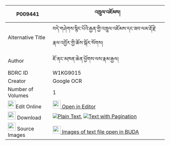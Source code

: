 |P009441|འཁྲུལ་འཇོམས། 
| --- | --- 
|Alternative Title |བདེ་གཤེགས་སྙིང་པོའི་རྒྱན་གྱི་འཁྲུལ་འཇོམས་དང་ཟབ་ལམ་རྡོ་རྗེ་རྣལ་འབྱོར་གྱི་ཆོས་སྐོར་སོགས།
|Author| ཇོ་ནང་མཁན་ཆེན་ཕྱོགས་ལས་རྣམ་རྒྱལ།
|BDRC ID | W1KG9015
|Creator | Google OCR
|Number of Volumes| 1
|<img width="25" src="https://img.icons8.com/color/25/000000/edit-property.png">Edit Online| [<img width="25" src="https://avatars.githubusercontent.com/u/45091458?s=200&v=4"> Open in Editor](http://editor.openpecha.org/P009441)
|<img width="25" src="https://img.icons8.com/fluent/48/000000/download-2.png"/>  Download | [![](https://img.icons8.com/color/20/000000/txt.png)Plain Text](https://github.com/Openpecha/P009441/releases/download/v1/trul_jom_plain_P009441.zip), [![](https://img.icons8.com/color/20/000000/txt.png)Text with Pagination](https://github.com/Openpecha/P009441/releases/download/v1/trul_jom_pages_P009441.zip)
|<img width="25" src="https://img.icons8.com/plasticine/100/000000/pictures-folder.png"/>  Source Images | [<img width="25" src="https://library.bdrc.io/icons/BUDA-small.svg"> Images of text file open in BUDA](https://library.bdrc.io/show/bdr:W1KG9015)